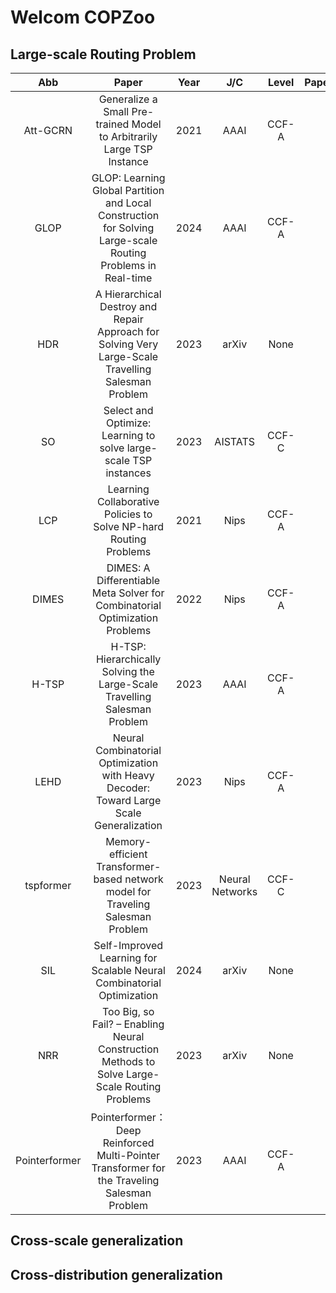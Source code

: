 # Welcom COPZoo

## Large-scale Routing Problem
| Abb | Paper | Year | J/C | Level |PaperLink | CodeLink |
|:-------:|:-------:|:-------:|:---------:|:-------:|:-------|:-------|
| Att-GCRN | Generalize a Small Pre-trained Model to Arbitrarily Large TSP Instance | 2021 |AAAI|CCF-A|||
| GLOP | GLOP: Learning Global Partition and Local Construction for Solving Large-scale Routing Problems in Real-time | 2024 |AAAI|CCF-A|||
| HDR | A Hierarchical Destroy and Repair Approach for Solving Very Large-Scale Travelling Salesman Problem | 2023 |arXiv|None|||
| SO | Select and Optimize: Learning to solve large-scale TSP instances | 2023 |AISTATS|CCF-C|||
| LCP | Learning Collaborative Policies to Solve NP-hard Routing Problems | 2021 |Nips|CCF-A|||
| DIMES | DIMES: A Differentiable Meta Solver for Combinatorial Optimization Problems | 2022 |Nips|CCF-A|||
| H-TSP | H-TSP: Hierarchically Solving the Large-Scale Travelling Salesman Problem | 2023 |AAAI|CCF-A|||
| LEHD | Neural Combinatorial Optimization with Heavy Decoder: Toward Large Scale Generalization | 2023 |Nips|CCF-A|||
| tspformer | Memory-efficient Transformer-based network model for Traveling Salesman Problem | 2023 |Neural Networks|CCF-C|||
| SIL | Self-Improved Learning for Scalable Neural Combinatorial Optimization | 2024 |arXiv| None|||
| NRR |Too Big, so Fail? – Enabling Neural Construction Methods to Solve Large-Scale Routing Problems|2023|arXiv|None|||
|Pointerformer|	Pointerformer：Deep Reinforced Multi-Pointer Transformer for the Traveling Salesman Problem|2023|AAAI|CCF-A|||

## Cross-scale generalization




## Cross-distribution generalization







